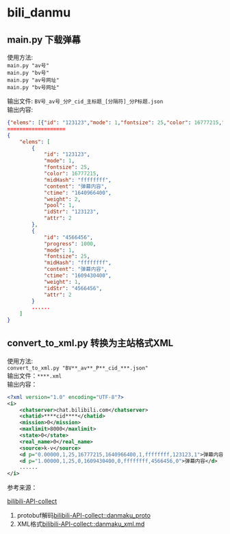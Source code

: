 # bili_danmu

## main.py 下载弹幕
使用方法:  
`main.py "av号"`  
`main.py "bv号"`  
`main.py "av号网址"`  
`main.py "bv号网址"`  

输出文件: `BV号_av号_分P_cid_主标题_[分隔符]_分P标题.json`  
输出内容:
```json
{"elems": [{"id": "123123","mode": 1,"fontsize": 25,"color": 16777215,"midHash": "ffffffff","content": "弹幕内容","ctime": "1640966400","weight": 2,"pool": 1,"idStr": "123123","attr": 2},{"id": "4566456","progress": 1000,"mode": 1,"fontsize": 25,"midHash": "ffffffff","content": "弹幕内容","ctime": "1609430400","weight": 1,"idStr": "4566456","attr": 2}......]}
===================
{
	"elems": [
		{
			"id": "123123",
			"mode": 1,
			"fontsize": 25,
			"color": 16777215,
			"midHash": "ffffffff",
			"content": "弹幕内容",
			"ctime": "1640966400",
			"weight": 2,
			"pool": 1,
			"idStr": "123123",
			"attr": 2
		},
		{
			"id": "4566456",
			"progress": 1000,
			"mode": 1,
			"fontsize": 25,
			"midHash": "ffffffff",
			"content": "弹幕内容",
			"ctime": "1609430400",
			"weight": 1,
			"idStr": "4566456",
			"attr": 2
		}
		......
	]
}
```

## convert_to_xml.py 转换为主站格式XML
使用方法:  
`convert_to_xml.py "BV**_av**_P**_cid_***.json"`  
输出文件：`****.xml`  
输出内容：
```XML
<?xml version="1.0" encoding="UTF-8"?>
<i>
	<chatserver>chat.bilibili.com</chatserver>
	<chatid>****cid****</chatid>
	<mission>0</mission>
	<maxlimit>8000</maxlimit>
	<state>0</state>
	<real_name>0</real_name>
	<source>k-v</source>
	<d p="0.00000,1,25,16777215,1640966400,1,ffffffff,123123,1">弹幕内容</d>
	<d p="1.00000,1,25,0,1609430400,0,ffffffff,4566456,0">弹幕内容</d>
	......
</i>
```

参考来源：  

[bilibili-API-collect]( https://github.com/SocialSisterYi/bilibili-API-collect )
1.	protobuf解码[bilibili-API-collect::danmaku_proto]( https://github.com/SocialSisterYi/bilibili-API-collect/danmaku/danmaku_proto.md )
2.	XML格式[bilibili-API-collect::danmaku_xml.md]( https://github.com/SocialSisterYi/bilibili-API-collect/danmaku/danmaku_xml.md )
